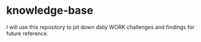 # knowledge-base

I will use this repository to jot down daily WORK challenges and findings for future reference.

